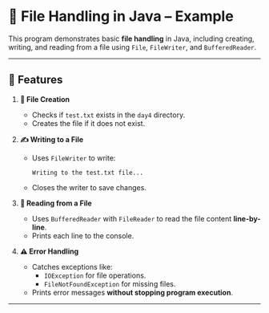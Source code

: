 # 📂 File Handling in Java – Example

This program demonstrates basic **file handling** in Java, including creating, writing, and reading from a file using `File`, `FileWriter`, and `BufferedReader`.

---

## 📜 Features

1. **📝 File Creation**
   - Checks if `test.txt` exists in the `day4` directory.
   - Creates the file if it does not exist.

2. **✍️ Writing to a File**
   - Uses `FileWriter` to write:
     ```
     Writing to the test.txt file...
     ```
   - Closes the writer to save changes.

3. **📖 Reading from a File**
   - Uses `BufferedReader` with `FileReader` to read the file content **line-by-line**.
   - Prints each line to the console.

4. **⚠️ Error Handling**
   - Catches exceptions like:
     - `IOException` for file operations.
     - `FileNotFoundException` for missing files.
   - Prints error messages **without stopping program execution**.

---

